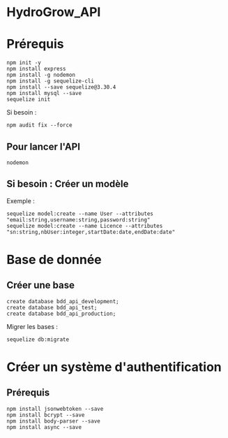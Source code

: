 # HydroGrow_API
 
# Prérequis
```
npm init -y
npm install express
npm install -g nodemon
npm install -g sequelize-cli
npm install --save sequelize@3.30.4
npm install mysql --save 
sequelize init
```

Si besoin :
```
npm audit fix --force
```


## Pour lancer l'API 
```
nodemon
```

## Si besoin : Créer un modèle 
Exemple :
```
sequelize model:create --name User --attributes "email:string,username:string,password:string"
sequelize model:create --name Licence --attributes "sn:string,nbUser:integer,startDate:date,endDate:date" 
```

# Base de donnée 

## Créer une base 
```
create database bdd_api_development;
create database bdd_api_test;
create database bdd_api_production;
```

Migrer les bases :
```
sequelize db:migrate
```

# Créer un système d'authentification

## Prérequis
```
npm install jsonwebtoken --save
npm install bcrypt --save
npm install body-parser --save
npm install async --save
```

